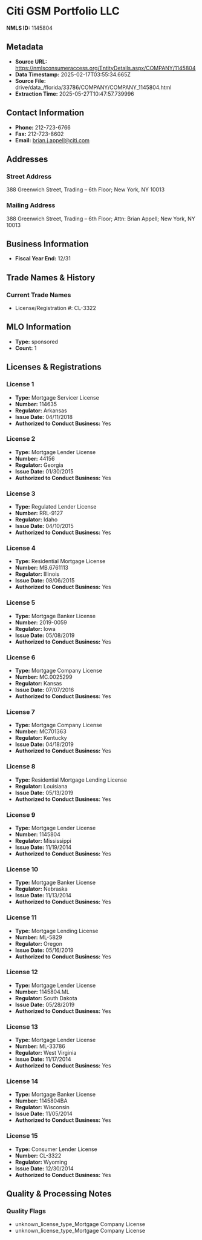 # Citi GSM Portfolio LLC

**NMLS ID:** 1145804

## Metadata
- **Source URL:** https://nmlsconsumeraccess.org/EntityDetails.aspx/COMPANY/1145804
- **Data Timestamp:** 2025-02-17T03:55:34.665Z
- **Source File:** drive/data_/florida/33786/COMPANY/COMPANY_1145804.html
- **Extraction Time:** 2025-05-27T10:47:57.739996

## Contact Information
- **Phone:** 212-723-6766
- **Fax:** 212-723-8602
- **Email:** brian.j.appell@citi.com

## Addresses
### Street Address
388 Greenwich Street, Trading – 6th Floor; New York, NY 10013

### Mailing Address
388 Greenwich Street, Trading – 6th Floor; Attn: Brian Appell; New York, NY 10013

## Business Information
- **Fiscal Year End:** 12/31

## Trade Names & History
### Current Trade Names
- License/Registration #: CL-3322

## MLO Information
- **Type:** sponsored
- **Count:** 1

## Licenses & Registrations

### License 1
- **Type:** Mortgage Servicer License
- **Number:** 114635
- **Regulator:** Arkansas
- **Issue Date:** 04/11/2018
- **Authorized to Conduct Business:** Yes

### License 2
- **Type:** Mortgage Lender License
- **Number:** 44156
- **Regulator:** Georgia
- **Issue Date:** 01/30/2015
- **Authorized to Conduct Business:** Yes

### License 3
- **Type:** Regulated Lender License
- **Number:** RRL-9127
- **Regulator:** Idaho
- **Issue Date:** 04/10/2015
- **Authorized to Conduct Business:** Yes

### License 4
- **Type:** Residential Mortgage License
- **Number:** MB.6761113
- **Regulator:** Illinois
- **Issue Date:** 08/06/2015
- **Authorized to Conduct Business:** Yes

### License 5
- **Type:** Mortgage Banker License
- **Number:** 2019-0059
- **Regulator:** Iowa
- **Issue Date:** 05/08/2019
- **Authorized to Conduct Business:** Yes

### License 6
- **Type:** Mortgage Company License
- **Number:** MC.0025299
- **Regulator:** Kansas
- **Issue Date:** 07/07/2016
- **Authorized to Conduct Business:** Yes

### License 7
- **Type:** Mortgage Company License
- **Number:** MC701363
- **Regulator:** Kentucky
- **Issue Date:** 04/18/2019
- **Authorized to Conduct Business:** Yes

### License 8
- **Type:** Residential Mortgage Lending License
- **Regulator:** Louisiana
- **Issue Date:** 05/13/2019
- **Authorized to Conduct Business:** Yes

### License 9
- **Type:** Mortgage Lender License
- **Number:** 1145804
- **Regulator:** Mississippi
- **Issue Date:** 11/19/2014
- **Authorized to Conduct Business:** Yes

### License 10
- **Type:** Mortgage Banker License
- **Regulator:** Nebraska
- **Issue Date:** 11/13/2014
- **Authorized to Conduct Business:** Yes

### License 11
- **Type:** Mortgage Lending License
- **Number:** ML-5829
- **Regulator:** Oregon
- **Issue Date:** 05/16/2019
- **Authorized to Conduct Business:** Yes

### License 12
- **Type:** Mortgage Lender License
- **Number:** 1145804.ML
- **Regulator:** South Dakota
- **Issue Date:** 05/28/2019
- **Authorized to Conduct Business:** Yes

### License 13
- **Type:** Mortgage Lender License
- **Number:** ML-33786
- **Regulator:** West Virginia
- **Issue Date:** 11/17/2014
- **Authorized to Conduct Business:** Yes

### License 14
- **Type:** Mortgage Banker License
- **Number:** 1145804BA
- **Regulator:** Wisconsin
- **Issue Date:** 11/05/2014
- **Authorized to Conduct Business:** Yes

### License 15
- **Type:** Consumer Lender License
- **Number:** CL-3322
- **Regulator:** Wyoming
- **Issue Date:** 12/30/2014
- **Authorized to Conduct Business:** Yes

## Quality & Processing Notes
### Quality Flags
- unknown_license_type_Mortgage Company License
- unknown_license_type_Mortgage Company License
